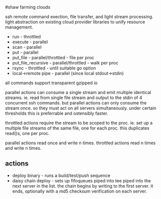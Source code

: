 #shaw
farming clouds

ssh remote command exection, file transfer, and light stream processing.  light abstraction on existing cloud provider libraries to unify resource management.

* run - throttled
* execute - parallel
* scan - parallel
* put - parallel
* put\_file - parallel/throttled - file per proc
* put\_file\_recursive - parallel/throttled - walk per proc
* rsync - throttled - until suitable go option
* local->remote pipe - parallel (since local stdout->stdin)

all commands support transparent gzipped io

parallel actions can consume a single stream and emit multiple identical streams.  ie. read from single file stream and output to the stdin of 4 concurrent ssh commands.  but parallel actions can only consume the stream once.  so they must act on all servers simultaneously.  under certain thresholds this is preferrable and ostensibly faster.

throttled actions require the stream to be scoped to the proc.  ie. set up a multiple file streams of the same file, one for each proc.  this duplicates read()s, one per proc.

parallel actions read once and write n times.  throttled actions read n times and write n times.

## actions
* deploy binary - runs a build/test/push sequence
* daisy chain deploy - sets up fifoqueues piped into tee piped into the next server in the list.  the chain begins by writing to the first server. it ends, optionally with a md5 checksum verification on each server.